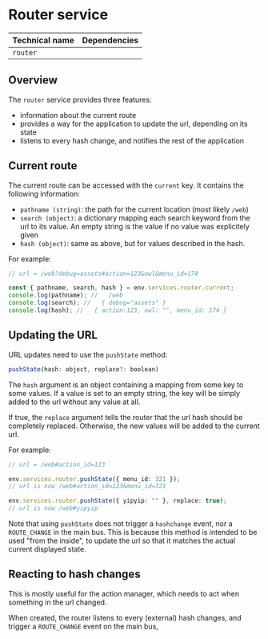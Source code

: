 # Router service

| Technical name | Dependencies |
| -------------- | ------------ |
| `router`       |              |

## Overview

The `router` service provides three features:

- information about the current route
- provides a way for the application to update the url, depending on its state
- listens to every hash change, and notifies the rest of the application

## Current route

The current route can be accessed with the `current` key. It contains the following
information:

- `pathname (string)`: the path for the current location (most likely `/web`)
- `search (object)`: a dictionary mapping each search keyword from the url to
  its value. An empty string is the value if no value was explicitely given
- `hash (object)`: same as above, but for values described in the hash.

For example:

```js
// url = /web?debug=assets#action=123&owl&menu_id=174

const { pathname, search, hash } = env.services.router.current;
console.log(pathname); //   /web
console.log(search); //   { debug="assets" }
console.log(hash); //   { action:123, owl: "", menu_id: 174 }
```

## Updating the URL

URL updates need to use the `pushState` method:

```js
pushState(hash: object, replace?: boolean)
```

The `hash` argument is an object containing a mapping from some key to some values.
If a value is set to an empty string, the key will be simply added to the url
without any value at all.

If true, the `replace` argument tells the router that the url hash should be
completely replaced. Otherwise, the new values will be added to the current url.

For example:

```ts
// url = /web#action_id=123

env.services.router.pushState({ menu_id: 321 });
// url is now /web#action_id=123&menu_id=321

env.services.router.pushState({ yipyip: "" }, replace: true);
// url is now /web#yipyip
```

Note that using `pushState` does not trigger a `hashchange` event, nor a
`ROUTE_CHANGE` in the main bus. This is because this method is intended to be
used "from the inside", to update the url so that it matches the actual current
displayed state.

## Reacting to hash changes

This is mostly useful for the action manager, which needs to act when something
in the url changed.

When created, the router listens to every (external) hash changes, and trigger a
`ROUTE_CHANGE` event on the main bus,
